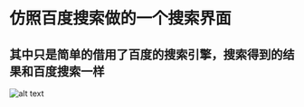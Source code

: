 # 仿照百度搜索做的一个搜索界面
## 其中只是简单的借用了百度的搜索引擎，搜索得到的结果和百度搜索一样

![alt text](/http://image.baidu.com/search/detail?ct=503316480&z=&tn=baiduimagedetail&ipn=d&word=%E7%99%BE%E5%BA%A6&step_word=&ie=utf-8&in=&cl=2&lm=-1&st=-1&cs=3382378700,3444095671&os=1936277238,2122300887&simid=&pn=10&rn=1&di=1&ln=1752&fr=&fmq=1494306630464_R&ic=0&s=undefined&se=&sme=&tab=0&width=&height=&face=undefined&is=&istype=2&ist=&jit=&bdtype=-1&spn=0&pi=0&gsm=0&objurl=http%3A%2F%2Fwww.cy580.com%2Ffile%2Fupload%2F201307%2F29%2F14-03-21-44-88802.png&rpstart=0&rpnum=0&adpicid=0/to/img.jpg "Title")
